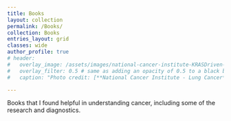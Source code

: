 ```yaml
---
title: Books
layout: collection
permalink: /Books/
collection: Books
entries_layout: grid
classes: wide
author_profile: true
# header:
#   overlay_image: /assets/images/national-cancer-institute-KRASDriven-Lung-Cancer.jpg
#   overlay_filter: 0.5 # same as adding an opacity of 0.5 to a black background
#   caption: "Photo credit: [**National Cancer Institute - Lung Cancer**](https://visualsonline.cancer.gov)"

---
```


Books that I found helpful in understanding cancer, including some of the research and diagnostics. 
